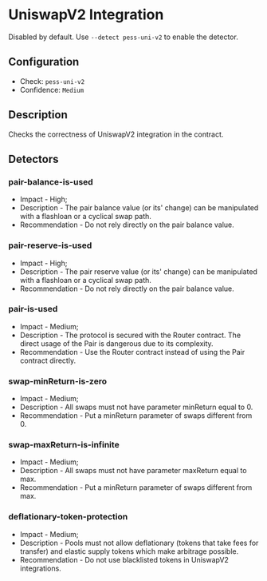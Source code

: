 # UniswapV2 Integration

Disabled by default. Use `--detect pess-uni-v2` to enable the detector. 

## Configuration
* Check: `pess-uni-v2`
* Confidence: `Medium`

## Description
Checks the correctness of UniswapV2 integration in the contract. 

## Detectors
### pair-balance-is-used
* Impact - High;
* Description - The pair balance value (or its' change) can be manipulated with a flashloan or a cyclical swap path.
* Recommendation - Do not rely directly on the pair balance value.

### pair-reserve-is-used
* Impact - High;
* Description - The pair reserve value (or its' change) can be manipulated with a flashloan or a cyclical swap path.
* Recommendation - Do not rely directly on the pair balance value.

### pair-is-used
* Impact - Medium;
* Description - The protocol is secured with the Router contract. The direct usage of the Pair is dangerous due to its complexity.
* Recommendation - Use the Router contract instead of using the Pair contract directly.

### swap-minReturn-is-zero
* Impact - Medium;
* Description - All swaps must not have parameter minReturn equal to 0.
* Recommendation - Put a minReturn parameter of swaps different from 0.

### swap-maxReturn-is-infinite
* Impact - Medium;
* Description - All swaps must not have parameter maxReturn equal to max.
* Recommendation - Put a minReturn parameter of swaps different from max.

### deflationary-token-protection
* Impact - Medium;
* Description - Pools must not allow deflationary (tokens that take fees for transfer) and elastic supply tokens which make arbitrage possible.
* Recommendation - Do not use blacklisted tokens in UniswapV2 integrations.

